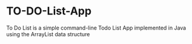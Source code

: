 # TO-DO-List-App
 To Do List is a simple command-line Todo List App implemented in Java using the ArrayList data structure

